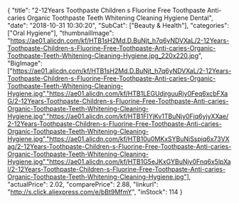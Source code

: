 {
	"title": "2-12Years Toothpaste Children s Fluorine Free Toothpaste Anti-caries Organic Toothpaste Teeth Whitening Cleaning Hygiene Dental",
	"date": "2018-10-31 10:30:20",
	"SubCat": ["Beauty & Health"],
	"categories": ["Oral Hygiene"],
	"thumbnailImage": "https://ae01.alicdn.com/kf/HTB1sH2Md.D.BuNjt_h7q6yNDVXaL/2-12Years-Toothpaste-Children-s-Fluorine-Free-Toothpaste-Anti-caries-Organic-Toothpaste-Teeth-Whitening-Cleaning-Hygiene.jpg_220x220.jpg",
	"BigImage": ["https://ae01.alicdn.com/kf/HTB1sH2Md.D.BuNjt_h7q6yNDVXaL/2-12Years-Toothpaste-Children-s-Fluorine-Free-Toothpaste-Anti-caries-Organic-Toothpaste-Teeth-Whitening-Cleaning-Hygiene.jpg","https://ae01.alicdn.com/kf/HTB1LEGUdjrguuRjy0Feq6xcbFXaG/2-12Years-Toothpaste-Children-s-Fluorine-Free-Toothpaste-Anti-caries-Organic-Toothpaste-Teeth-Whitening-Cleaning-Hygiene.jpg","https://ae01.alicdn.com/kf/HTB1FIYjKv1TBuNjy0Fjq6yjyXXae/2-12Years-Toothpaste-Children-s-Fluorine-Free-Toothpaste-Anti-caries-Organic-Toothpaste-Teeth-Whitening-Cleaning-Hygiene.jpg","https://ae01.alicdn.com/kf/HTB10u0MKxSYBuNjSspjq6x73VXag/2-12Years-Toothpaste-Children-s-Fluorine-Free-Toothpaste-Anti-caries-Organic-Toothpaste-Teeth-Whitening-Cleaning-Hygiene.jpg","https://ae01.alicdn.com/kf/HTB1G5eJKxGYBuNjy0Fnq6x5lpXal/2-12Years-Toothpaste-Children-s-Fluorine-Free-Toothpaste-Anti-caries-Organic-Toothpaste-Teeth-Whitening-Cleaning-Hygiene.jpg"],
	"actualPrice": 2.02,
	"comparePrice": 2.88,
	"linkurl": "http://s.click.aliexpress.com/e/bBt9MfmY",
	"inStock": 114
}

